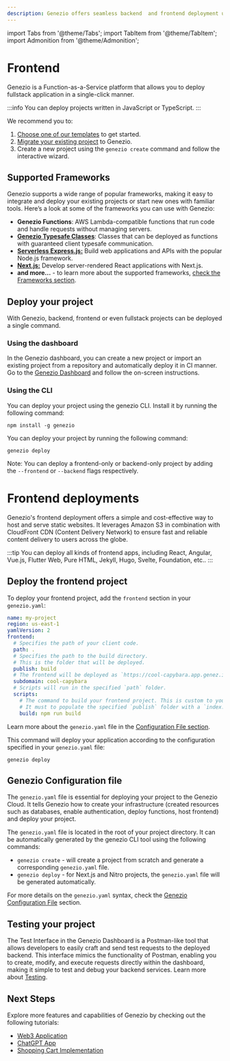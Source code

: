```yaml
---
description: Genezio offers seamless backend  and frontend deployment using a function-as-a-service infrastructure. Deploy your project with a single-command `genezio deploy`.
---
```


import Tabs from '@theme/Tabs';
import TabItem from '@theme/TabItem';
import Admonition from '@theme/Admonition';

# Frontend 

Genezio is a Function-as-a-Service platform that allows you to deploy fullstack application in a single-click manner.

:::info
You can deploy projects written in JavaScript or TypeScript.
:::

We recommend you to:
1. [Choose one of our templates](/docs/getting-started/use-a-template.md) to get started.
2. [Migrate your existing project](/docs/getting-started/import-existing-project.md) to Genezio.
3. Create a new project using the `genezio create` command and follow the interactive wizard.

## Supported Frameworks

Genezio supports a wide range of popular frameworks, making it easy to integrate and deploy your existing projects or start new ones with familiar tools.
Here’s a look at some of the frameworks you can use with Genezio:

- **Genezio Functions**: AWS Lambda-compatible functions that run code and handle requests without managing servers.
- [**Genezio Typesafe Classes**](/docs/genezio-typesafe/typesafety.md): Classes that can be deployed as functions with guaranteed client typesafe communication.
- [**Serverless Express.js:**](/docs/frameworks/expressjs.md) Build web applications and APIs with the popular Node.js framework.
- [**Next.js:**](/docs/frameworks/nextjs.md) Develop server-rendered React applications with Next.js.
- **and more...** - to learn more about the supported frameworks, [check the Frameworks section](/docs/frameworks/).

## Deploy your project

With Genezio, backend, frontend or even fullstack projects can be deployed a single command.

### Using the dashboard

In the Genezio dashboard, you can create a new project or import an existing project from a repository and automatically deploy it in CI manner.
Go to the [Genezio Dashboard](https://app.genez.io/new-project) and follow the on-screen instructions.

### Using the CLI

You can deploy your project using the genezio CLI.
Install it by running the following command:

```
npm install -g genezio
```

You can deploy your project by running the following command:

```
genezio deploy
```

Note: You can deploy a frontend-only or backend-only project by adding the `--frontend` or `--backend` flags respectively.


# Frontend deployments

Genezio's frontend deployment offers a simple and cost-effective way to host and serve static websites.
It leverages Amazon S3 in combination with CloudFront CDN (Content Delivery Network) to ensure fast and reliable content delivery to users across the globe.

:::tip
You can deploy all kinds of frontend apps, including React, Angular, Vue.js, Flutter Web, Pure HTML, Jekyll, Hugo, Svelte, Foundation, etc..
:::

## Deploy the frontend project

To deploy your frontend project, add the `frontend` section in your `genezio.yaml`:

```yaml title="genezio.yaml" showLineNumbers
name: my-project
region: us-east-1
yamlVersion: 2
frontend:
  # Specifies the path of your client code.
  path: .
  # Specifies the path to the build directory.
  # This is the folder that will be deployed.
  publish: build
  # The frontend will be deployed as `https://cool-capybara.app.genez.io`,
  subdomain: cool-capybara
  # Scripts will run in the specified `path` folder.
  scripts:
    # The command to build your frontend project. This is custom to your project.
    # It must to populate the specified `publish` folder with a `index.html` file.
    build: npm run build
```

Learn more about the `genezio.yaml` file in the [Configuration File section](/docs/project-structure/genezio-configuration-file).

This command will deploy your application according to the configuration specified in your `genezio.yaml` file:
```
genezio deploy
```

## Genezio Configuration file

The `genezio.yaml` file is essential for deploying your project to the Genezio Cloud.
It tells Genezio how to create your infrastructure (created resources such as databases, enable authentication, deploy functions, host frontend) and deploy your project.

The `genezio.yaml` file is located in the root of your project directory.
It can be automatically generated by the genezio CLI tool using the following commands:
- `genezio create` - will create a project from scratch and generate a corresponding `genezio.yaml` file.
- `genezio deploy` - for Next.js and Nitro projects, the `genezio.yaml` file will be generated automatically.

For more details on the `genezio.yaml` syntax, check the [Genezio Configuration File](/docs/project-structure/genezio-configuration-file "mention") section.

## Testing your project

The Test Interface in the Genezio Dashboard is a Postman-like tool that allows developers to easily craft and send test requests to the deployed backend.
This interface mimics the functionality of Postman, enabling you to create, modify, and execute requests directly within the dashboard, making it simple to test and debug your backend services. Learn more about [Testing](/docs/features/testing).

## Next Steps

Explore more features and capabilities of Genezio by checking out the following tutorials:

- [Web3 Application](https://genezio.com/blog/create-your-first-web3-app/)
- [ChatGPT App](https://genezio.com/blog/create-your-first-app-using-chatgpt/)
- [Shopping Cart Implementation](https://genezio.com/blog/implement-a-shopping-cart-using-typescript-redis-and-react/)

